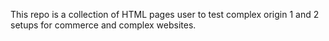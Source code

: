 This repo is a collection of HTML pages user to test complex origin 1 and 2 setups for commerce and complex websites.